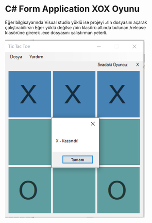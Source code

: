 
# C# Form Application XOX Oyunu
Eğer bilgisayarında Visual studio yüklü ise projeyi .sln dosyasını açarak çalıştırabilirsin
Eğer yüklü değilse /bin klasörü altında bulunan /release klasörüne girerek .exe dosyasını çalıştırman yeterli.

![](https://github.com/omerdurmaz2/Tic-Tac-Toe/blob/master/ss.PNG)
